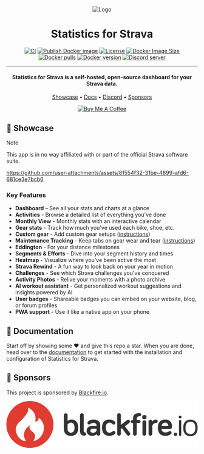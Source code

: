 <p align="center">
  <img src="public/assets/images/logo.svg" width="250" alt="Logo" >
</p>

<h1 align="center">Statistics for Strava</h1>

<p align="center">
<a href="https://github.com/robiningelbrecht/statistics-for-strava/actions/workflows/ci.yml"><img src="https://github.com/robiningelbrecht/statistics-for-strava/actions/workflows/ci.yml/badge.svg" alt="CI"></a>
<a href="https://github.com/robiningelbrecht/statistics-for-strava/actions/workflows/docker-image.yml"><img src="https://github.com/robiningelbrecht/statistics-for-strava/actions/workflows/docker-image.yml/badge.svg" alt="Publish Docker image"></a>
<a href="https://raw.githubusercontent.com/robiningelbrecht/statistics-for-strava/refs/heads/master/LICENSE"><img src="https://img.shields.io/github/license/robiningelbrecht/statistics-for-strava?color=428f7e&logo=open%20source%20initiative&logoColor=white" alt="License"></a>
<a href="https://hub.docker.com/r/robiningelbrecht/strava-statistics"><img src="https://img.shields.io/docker/image-size/robiningelbrecht/strava-statistics" alt="Docker Image Size"></a>
<a href="https://hub.docker.com/r/robiningelbrecht/strava-statistics"><img src="https://img.shields.io/docker/pulls/robiningelbrecht/strava-statistics" alt="Docker pulls"></a>
<a href="https://hub.docker.com/r/robiningelbrecht/strava-statistics"><img src="https://img.shields.io/docker/v/robiningelbrecht/strava-statistics?sort=semver" alt="Docker version"></a>
<a href="https://discord.gg/p4zpZyCHNc"><img src="https://img.shields.io/badge/Statistics%20for%20Strava-%235865F4?logo=discord&logoColor=%23ffffff&label=%20&labelColor=585858" alt="Discord server"></a>  
</p>

---

<h4 align="center">Statistics for Strava is a self-hosted, open-source dashboard for your Strava data.</h4>

<p align="center">
  <a href="#-showcase">Showcase</a> •
  <a href="#-documentation">Docs</a> •
  <a href="https://discord.gg/p4zpZyCHNc">Discord</a> •
  <a href="#-sponsors">Sponsors</a>
</p>

<p align="center">
  <a href="https://www.buymeacoffee.com/ingelbrecht" target="_blank"><img src="https://cdn.buymeacoffee.com/buttons/v2/default-yellow.png" alt="Buy Me A Coffee" style="height: 40px !important;" ></a>
</p>

## 📸 Showcase

> [!NOTE]
> This app is in no way affiliated with or part of the official Strava software suite.

https://github.com/user-attachments/assets/81554f32-31be-4899-afd6-681ce3e7bcb6

### Key Features

* **Dashboard** – See all your stats and charts at a glance
* **Activities** -  Browse a detailed list of everything you've done
* **Monthly View** - Monthly stats with an interactive calendar
* **Gear stats** - Track how much you've used each bike, shoe, etc.
* **Custom gear** - Add custom gear setups  ([instructions](https://statistics-for-strava-docs.robiningelbrecht.be/#/configuration/custom-gear))
* **Maintenance Tracking** - Keep tabs on gear wear and tear ([instructions](https://statistics-for-strava-docs.robiningelbrecht.be/#/configuration/gear-maintenance))
* **Eddington** - For your distance milestones
* **Segments & Efforts** - Dive into your segment history and times
* **Heatmap** - Visualize where you’ve been active the most
* **Strava Rewind** - A fun way to look back on your year in motion
* **Challenges** - See which Strava challenges you've conquered
* **Activity Photos** - Relive your moments with a photo archive
* **AI workout assistant** - Get personalized workout suggestions and insights powered by AI
* **User badges** - Shareable badges you can embed on your website, blog, or forum profiles
* **PWA support** - Use it like a native app on your phone

## 📖 Documentation

Start off by showing some ❤️ and give this repo a star. 
When you are done, head over to the [documentation](https://statistics-for-strava-docs.robiningelbrecht.be) to get started with the installation and configuration of Statistics for Strava.

## 🫶 Sponsors

This project is sponsored by [Blackfire.io](https://www.blackfire.io).

![Blackfire logo](docs/assets/images/blackfire-logo.png)

